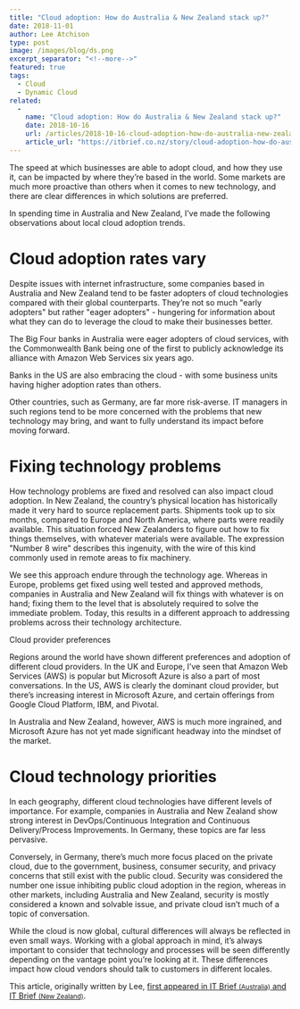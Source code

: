 ```yaml
---
title: "Cloud adoption: How do Australia & New Zealand stack up?"
date: 2018-11-01
author: Lee Atchison
type: post
image: /images/blog/ds.png
excerpt_separator: "<!--more-->"
featured: true
tags:
  - Cloud
  - Dynamic Cloud
related:
  -
    name: "Cloud adoption: How do Australia & New Zealand stack up?"
    date: 2018-10-16
    url: /articles/2018-10-16-cloud-adoption-how-do-australia-new-zealand-stack-up/
    article_url: "https://itbrief.co.nz/story/cloud-adoption-how-do-australia-new-zealand-stack-up"
---
```


The speed at which businesses are able to adopt cloud, and how they use it, can be impacted by where they’re based in the world. Some markets are much more proactive than others when it comes to new technology, and there are clear differences in which solutions are preferred. 

In spending time in Australia and New Zealand, I’ve made the following observations about local cloud adoption trends.
<!--more-->

# Cloud adoption rates vary

Despite issues with internet infrastructure, some companies based in Australia and New Zealand tend to be faster adopters of cloud technologies compared with their global counterparts. They’re not so much "early adopters" but rather "eager adopters" - hungering for information about what they can do to leverage the cloud to make their businesses better.

The Big Four banks in Australia were eager adopters of cloud services, with the Commonwealth Bank being one of the first to publicly acknowledge its alliance with Amazon Web Services six years ago.

Banks in the US are also embracing the cloud - with some business units having higher adoption rates than others.

Other countries, such as Germany, are far more risk-averse. IT managers in such regions tend to be more concerned with the problems that new technology may bring, and want to fully understand its impact before moving forward.

# Fixing technology problems

How technology problems are fixed and resolved can also impact cloud adoption. In New Zealand, the country’s physical location has historically made it very hard to source replacement parts. Shipments took up to six months, compared to Europe and North America, where parts were readily available. This situation forced New Zealanders to figure out how to fix things themselves, with whatever materials were available. The expression "Number 8 wire" describes this ingenuity, with the wire of this kind commonly used in remote areas to fix machinery.

We see this approach endure through the technology age. Whereas in Europe, problems get fixed using well tested and approved methods, companies in Australia and New Zealand will fix things with whatever is on hand; fixing them to the level that is absolutely required to solve the immediate problem. Today, this results in a different approach to addressing problems across their technology architecture.

Cloud provider preferences

Regions around the world have shown different preferences and adoption of different cloud providers. In the UK and Europe, I’ve seen that Amazon Web Services (AWS) is popular but Microsoft Azure is also a part of most conversations. In the US, AWS is clearly the dominant cloud provider, but there’s increasing interest in Microsoft Azure, and certain offerings from Google Cloud Platform, IBM, and Pivotal.

In Australia and New Zealand, however, AWS is much more ingrained, and Microsoft Azure has not yet made significant headway into the mindset of the market.

# Cloud technology priorities

In each geography, different cloud technologies have different levels of importance. For example, companies in Australia and New Zealand show strong interest in DevOps/Continuous Integration and Continuous Delivery/Process Improvements. In Germany, these topics are far less pervasive.

Conversely, in Germany, there’s much more focus placed on the private cloud, due to the government, business, consumer security, and privacy concerns that still exist with the public cloud. Security was considered the number one issue inhibiting public cloud adoption in the region, whereas in other markets, including Australia and New Zealand, security is mostly considered a known and solvable issue, and private cloud isn’t much of a topic of conversation.

While the cloud is now global, cultural differences will always be reflected in even small ways. Working with a global approach in mind, it’s always important to consider that technology and processes will be seen differently depending on the vantage point you’re looking at it. These differences impact how cloud vendors should talk to customers in different locales.

This article, originally written by Lee, <a href="https://itbrief.co.nz/story/cloud-adoption-how-do-australia-new-zealand-stack-up" target="_blank">first appeared in IT Brief <small>(Australia)</small> and IT Brief <small>(New Zealand)</small></a>.
